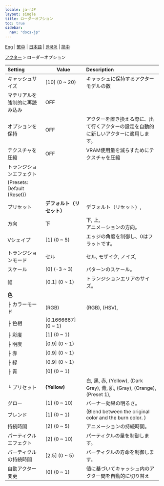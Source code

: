 ```yaml
---
locale: ja-rJP
layout: single
title: ローダーオプション
toc: true
sidebar:
  nav: "docs-jp"
---
```

[Eng](/dancexr/menu/2025.4/actors/loader_options) | [繁中](/tw/dancexr/menu/2025.4/actors/loader_options) | [日本語](/jp/dancexr/menu/2025.4/actors/loader_options) | [한국어](/kr/dancexr/menu/2025.4/actors/loader_options) | [简中](/zh/dancexr/menu/2025.4/actors/loader_options)

[アクター](../menu#アクター) > ローダーオプション



| Setting | Value | Description |
| :--- | --- | :--- |
| キャッシュサイズ | [10] (0 ~ 20) | キャッシュに保持するアクターモデルの数
| マテリアルを強制的に再読み込み | OFF | 
| オプションを保持 | OFF | アクターを置き換える際に、出て行くアクターの設定を自動的に新しいアクターに適用します。
| テクスチャを圧縮 | OFF | VRAM使用量を減らすためにテクスチャを圧縮
| トランジションエフェクト || 
| (Presets: Default (Reset)) || 
| プリセット | **デフォルト（リセット）** | デフォルト（リセット）,  |
| 方向 | 下 | 下, 上, <br/>アニメーションの方向。
| Vシェイプ | [1] (0 ~ 5) | エッジの角度を制御し、0はフラットです。
| トランジションモード | セル | セル, モザイク, ノイズ, 
| スケール | [0] (-3 ~ 3) | パターンのスケール。
| 幅 | [0.1] (0 ~ 1) | トランジションエリアのサイズ。
| **色** | | 
| ├ カラーモード | (RGB) | (RGB), (HSV), 
| ├ 色相 | [0.1666667] (0 ~ 1) | 
| ├ 彩度 | [1] (0 ~ 1) | 
| ├ 明度 | [0.9] (0 ~ 1) | 
| ├ 赤 | [0.9] (0 ~ 1) | 
| ├ 緑 | [0.9] (0 ~ 1) | 
| ├ 青 | [0] (0 ~ 1) | 
| └ プリセット | **(Yellow)** | 白, 黒, 赤, (Yellow), (Dark Gray), 青, 肌, (Gray), (Orange), (Preset 1),  |
| グロー | [1] (0 ~ 10) | バーナー効果の明るさ。
| ブレンド | [1] (0 ~ 1) | (Blend between the original color and the burn color. )
| 持続時間 | [2] (0 ~ 5) | アニメーションの持続時間。
| パーティクルエフェクト | [2] (0 ~ 10) | パーティクルの量を制御します。
| パーティクルの持続時間 | [2.5] (0 ~ 5) | パーティクルの寿命を制御します。
| 自動アクター変更 | [0] (0 ~ 1) | 値に基づいてキャッシュ内のアクター間を自動的に切り替え
